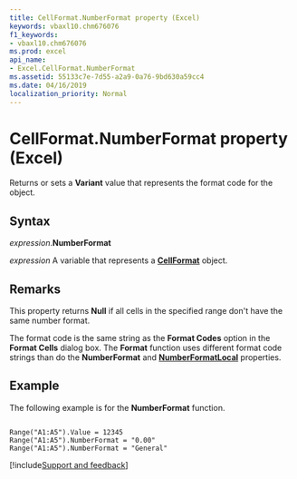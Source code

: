 ```yaml
---
title: CellFormat.NumberFormat property (Excel)
keywords: vbaxl10.chm676076
f1_keywords:
- vbaxl10.chm676076
ms.prod: excel
api_name:
- Excel.CellFormat.NumberFormat
ms.assetid: 55133c7e-7d55-a2a9-0a76-9bd630a59cc4
ms.date: 04/16/2019
localization_priority: Normal
---
```



# CellFormat.NumberFormat property (Excel)

Returns or sets a **Variant** value that represents the format code for the object.


## Syntax

_expression_.**NumberFormat**

_expression_ A variable that represents a **[CellFormat](Excel.CellFormat.md)** object.


## Remarks

This property returns **Null** if all cells in the specified range don't have the same number format.

The format code is the same string as the **Format Codes** option in the **Format Cells** dialog box. The **Format** function uses different format code strings than do the **NumberFormat** and **[NumberFormatLocal](Excel.CellFormat.NumberFormatLocal.md)** properties.

## Example

The following example is for the **NumberFormat** function. 

```vba

Range("A1:A5").Value = 12345
Range("A1:A5").NumberFormat = "0.00"
Range("A1:A5").NumberFormat = "General"

```



[!include[Support and feedback](~/includes/feedback-boilerplate.md)]